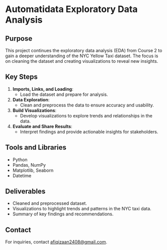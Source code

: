 # Automatidata Exploratory Data Analysis

## Purpose
This project continues the exploratory data analysis (EDA) from Course 2 to gain a deeper understanding of the NYC Yellow Taxi dataset. The focus is on cleaning the dataset and creating visualizations to reveal new insights.

## Key Steps
1. **Imports, Links, and Loading**:
   - Load the dataset and prepare for analysis.
2. **Data Exploration**:
   - Clean and preprocess the data to ensure accuracy and usability.
3. **Build Visualizations**:
   - Develop visualizations to explore trends and relationships in the data.
4. **Evaluate and Share Results**:
   - Interpret findings and provide actionable insights for stakeholders.

## Tools and Libraries
- Python
- Pandas, NumPy
- Matplotlib, Seaborn
- Datetime

## Deliverables
- Cleaned and preprocessed dataset.
- Visualizations to highlight trends and patterns in the NYC taxi data.
- Summary of key findings and recommendations.

## Contact
For inquiries, contact afiqizaan2408@gmail.com.
